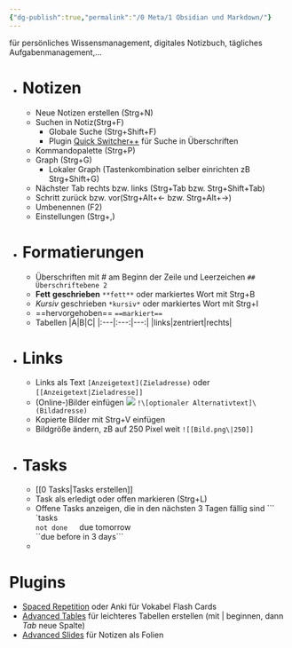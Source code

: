 ```yaml
---
{"dg-publish":true,"permalink":"/0 Meta/1 Obsidian und Markdown/"}
---
```


für persönliches Wissensmanagement, digitales Notizbuch,  tägliches Aufgabenmanagement,...

- # Notizen
	- Neue Notizen erstellen (Strg+N)
	- Suchen in Notiz(Strg+F)
		- Globale Suche (Strg+Shift+F)
		- Plugin [Quick Switcher++](obsidian://show-plugin?id=darlal-switcher-plus) für Suche in Überschriften
	- Kommandopalette (Strg+P)
	- Graph (Strg+G)
		- Lokaler Graph (Tastenkombination selber einrichten zB Strg+Shift+G)
	- Nächster Tab rechts bzw. links (Strg+Tab bzw. Strg+Shift+Tab)
	- Schritt zurück bzw. vor(Strg+Alt+$\gets$ bzw. Strg+Alt+$\to$)
	- Umbenennen (F2)
	- Einstellungen (Strg+,)
- # Formatierungen
	- Überschriften mit # am Beginn der Zeile und Leerzeichen
		```## Überschriftebene 2```
	- **Fett** **geschrieben**
		```**fett**``` oder markiertes Wort mit Strg+B
	- *Kursiv* geschrieben
		```*kursiv*``` oder markiertes Wort mit Strg+I
	- ==hervorgehoben==
		```==markiert==```
	- Tabellen
		|A|B|C|
		|:---|:---:|---:|
		|links|zentriert|rechts|

- # Links
	- Links als Text
		```[Anzeigetext](Zieladresse)``` oder ```[[Anzeigetext|Zieladresse]]```
	- (Online-)Bilder einfügen
		  ![](https://www.grg3.at/wp-content/uploads/2022/12/GRg3_5x25_transparent_positiv_h_50.png)
		```!\[optionaler Alternativtext]\(Bildadresse)```
	- Kopierte Bilder mit Strg+V einfügen
	- Bildgröße ändern, zB auf 250 Pixel weit
		````![[Bild.png\|250]]````
- # Tasks
	- [[0 Tasks|Tasks erstellen]]
	- Task als erledigt oder offen markieren (Strg+L)
	- Offene Tasks anzeigen, die in den nächsten 3 Tagen fällig sind
		    \`\`\` `tasks  
		    ``not done  
		    ``due tomorrow  
		    ``due before in 3 days```
	 - 
# Plugins
- [Spaced Repetition](obsidian://show-plugin?id=obsidian-spaced-repetition) oder Anki für Vokabel Flash Cards
- [Advanced Tables](obsidian://show-plugin?id=table-editor-obsidian) für leichteres Tabellen erstellen (mit |  beginnen, dann *Tab* neue Spalte)
- [Advanced Slides](obsidian://show-plugin?id=obsidian-advanced-slides) für Notizen als Folien